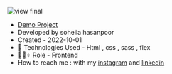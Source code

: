 ![view final](https://soheilahpb.github.io/Programming-Template/)
 - [Demo Project](https://soheilahpb.github.io/Programming-Template/)
- Developed by soheila hasanpoor
- Created - 2022-10-01
- 🤖 Technologies Used - Html , css , sass , flex
- 🤖🤖♀️ Role - Frontend
- How to reach me : with my 
[instagram](https://www.instagram.com/soheila_hasanpoor_web) and 
[linkedin](https://www.linkedin.com/in/soheila-hasanpoor-8b2903273/)
